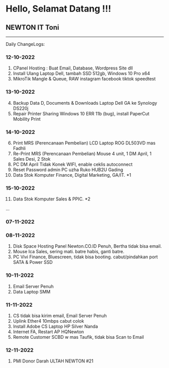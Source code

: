 # Hello, Selamat Datang !!!

## NEWTON IT Toni
---
Daily ChangeLogs:

### 12-10-2022

1. CPanel Hosting : Buat Email, Database, Wordpress Site dll
2. Install Ulang Laptop Dell, tambah SSD 512gb, Windows 10 Pro x64
3. MikroTik Mangle & Queue, RAW instagram facebook tiktok speedtest

### 13-10-2022

4. Backup Data D, Documents & Downloads Laptop Dell GA ke Synology DS220j
5. Repair Printer Sharing Windows 10 ERR 11b (bug), install PaperCut Mobility Print

### 14-10-2022

6. Print MRS (Perencanaan Pembelian) LCD Laptop ROG DL503VD mas Fadhli
7. Re-Print MRS (Perencanaan Pembelian) Mouse 4 unit, 1 DM April, 1 Sales Desi, 2 Stok
8. PC DM April Tidak Konek WIFI, enable ceklis autoconnect
9. Reset Password admin PC uzha Ruko HUB2U Gading
10. Data Stok Komputer Finance, Digital Marketing, GA/IT. *1

### 15-10-2022

11. Data Stok Komputer Sales & PPIC. *2

...

### 07-11-2022



### 08-11-2022

1. Disk Space Hosting Panel Newton.CO.ID Penuh, Bertha tidak bisa email.
2. Mouse Ica Sales, sering mati. batre habis, ganti batre.
3. PC Vivi Finance, Bluescreen, tidak bisa booting. cabut/pindahkan port SATA & Power SSD

### 10-11-2022

1. Email Server Penuh
2. Data Laptop SMM


### 11-11-2022

1. CS tidak bisa kirim email, Email Server Penuh
2. Uplink Ether4 10mbps cabut colok
3. Install Adobe CS Laptop HP Silver Nanda
4. Internet FA, Restart AP HQNewton
5. Remote Customer SCBD w mas Taufik, tidak bisa Scan to Email

### 12-11-2022

1. PMI Donor Darah ULTAH NEWTON #21
